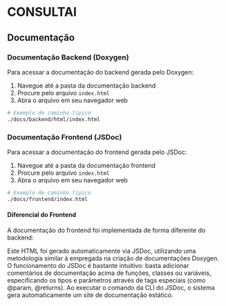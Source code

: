 # CONSULTAI

## Documentação

### Documentação Backend (Doxygen)

Para acessar a documentação do backend gerada pelo Doxygen:

1. Navegue até a pasta da documentação backend
2. Procure pelo arquivo `index.html`
3. Abra o arquivo em seu navegador web

```bash
# Exemplo de caminho típico
./docs/backend/html/index.html
```

### Documentação Frontend (JSDoc)

Para acessar a documentação do frontend gerada pelo JSDoc:

1. Navegue até a pasta da documentação frontend
2. Procure pelo arquivo `index.html`
3. Abra o arquivo em seu navegador web

```bash
# Exemplo de caminho típico
./docs/frontend/index.html
```

#### Diferencial do Frontend

A documentação do frontend foi implementada de forma diferente do backend:

Este HTML foi gerado automaticamente via JSDoc, utilizando uma metodologia similar à empregada na criação de documentações Doxygen. O funcionamento do JSDoc é bastante intuitivo: basta adicionar comentários de documentação acima de funções, classes ou variáveis, especificando os tipos e parâmetros através de tags especiais (como @param, @returns). Ao executar o comando da CLI do JSDoc, o sistema gera automaticamente um site de documentação estático.


